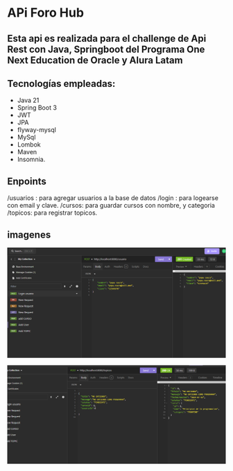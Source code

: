# APi Foro Hub

## Esta api es realizada para el challenge de Api Rest con Java, Springboot del Programa One Next Education de Oracle y Alura Latam

## Tecnologías empleadas:

* Java 21
* Spring Boot 3
* JWT
* JPA
* flyway-mysql
* MySql
* Lombok
* Maven
* Insomnia.

## Enpoints 

/usuarios : para agregar usuarios a la base de datos
/login : para logearse con email y clave.
/cursos: para guardar cursos con nombre, y categoria
/topicos: para registrar topicos.

## imagenes

![enpoint usuario](https://raw.githubusercontent.com/ErikaDUARTEm/api-Foro/main/src/main/java/api_foro/foro/imagenes/readme-usuario.png)

![empoint topicos](https://raw.githubusercontent.com/ErikaDUARTEm/api-Foro/main/src/main/java/api_foro/foro/imagenes/alura-topicos.png)

